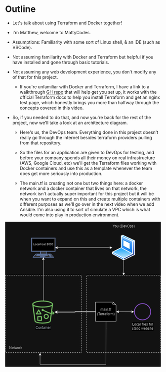 # Outline  
- Let's talk about using Terraform and Docker together!

- I'm Matthew, welcome to MattyCodes.

- Assumptions: Familiarity with some sort of Linux shell, & an IDE (such as VSCode). 
- Not assuming familiarity with Docker and Terraform but helpful if you have installed and gone through basic tutorials. 
- Not assuming any web development experience, you don't modify any of that for this project.   

    - If you're unfamiliar with Docker and Terraform, I have a link to a walkthrough [GH repo](https://github.com/adasMatt/mattDotNerd-devops-and-data-projects/tree/master/tfDocker) that will help get you set up, it works with the official Terraform docs to help you install Terraform and get an nginx test page, which honestly brings you more than halfway through the concepts covered in this video.

- So, if you needed to do that, and now you're back for the rest of the project, now we'll take a look at an architecture diagram.

    - Here's us, the DevOps team. Everything done in this project doesn't really go through the internet besides terraform providers pulling from that repository.

    - So the files for an application are given to DevOps for testing, and before your company spends all their money on real infrastructure (AWS, Google Cloud, etc) we'll get the Terraform files working with Docker containers and use this as a template whenever the team does get more seriously into production.

    - The main.tf is creating not one but two things here: a docker network and a docker container that lives on that network, the network isn't actually super important for this project but it will be when you want to expand on this and create multiple containers with different purposes as we'll go over in the next video when we add Ansible. I'm also using it to sort of simulate a VPC which is what would come into play in production environment.
  
  
![architectureTFD](https://github.com/adasMatt/devops-projects/blob/master/tfDocker/tfDocker2048/video1/architectureTFD.png)
<!--
(youtubeVideoScript.md on local for more thoughts)
come back and add this after pushing the image to GH repo
 -->